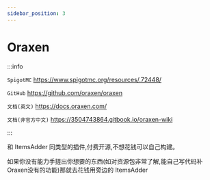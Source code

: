```yaml
---
sidebar_position: 3
---
```


# Oraxen

:::info

`SpigotMC` https://www.spigotmc.org/resources/.72448/

`GitHub` https://github.com/oraxen/oraxen

`文档(英文)` https://docs.oraxen.com/

`文档(非官方中文)` https://3504743864.gitbook.io/oraxen-wiki

:::

和 ItemsAdder 同类型的插件,付费开源,不想花钱可以自己构建。

如果你没有能力手搓出你想要的东西(如对资源包非常了解,能自己写代码补Oraxen没有的功能)那就去花钱用旁边的 ItemsAdder
